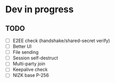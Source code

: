 # Dev in progress

## TODO
- [ ] E2EE check (handshake/shared-secret verify)
- [ ] Better UI
- [ ] File sending
- [ ] Session self-destruct
- [ ] Multi-party join
- [ ] Keepalive check
- [ ] NIZK base P-256
